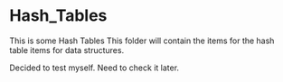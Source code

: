 # Hash_Tables
This is some Hash Tables
This folder will contain the items for the hash table items for data structures.

Decided to test myself. Need to check it later.
